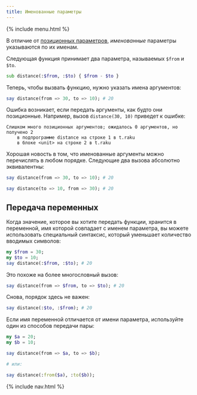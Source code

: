 ```yaml
---
title: Именованные параметры
---
```


{% include menu.html %}

В отличие от [позиционных параметров](../positional-parameters), _именованные_ параметры указываются по их именам.

Следующая функция принимает два параметра, называемых `$from` и `$to`.

```raku
sub distance(:$from, :$to) { $from - $to }
```

Теперь, чтобы вызвать функцию, нужно указать имена аргументов:

```raku
say distance(from => 30, to => 10); # 20
```

Ошибка возникает, если передать аргументы, как будто они позиционные. Например, вызов `distance(30, 10)` приведет к ошибке:

    Слишком много позиционных аргументов; ожидалось 0 аргументов, но получено 2
        в подпрограмме distance на строке 1 в t.raku
        в блоке <unit> на строке 2 в t.raku

Хорошая новость в том, что именованные аргументы можно перечислять в любом порядке. Следующие два вызова абсолютно эквивалентны:

```raku
say distance(from => 30, to => 10); # 20

say distance(to => 10, from => 30); # 20
```

## Передача переменных

Когда значение, которое вы хотите передать функции, хранится в переменной, имя которой совпадает с именем параметра, вы можете использовать специальный синтаксис, который уменьшает количество вводимых символов:

```raku
my $from = 30;
my $to = 10;
say distance(:$from, :$to); # 20
```

Это похоже на более многословный вызов:

```raku
say distance(from => $from, to => $to); # 20
```

Снова, порядок здесь не важен:

```raku
say distance(:$to, :$from); # 20
```

Если имя переменной отличается от имени параметра, используйте один из способов передачи пары:

```raku
my $a = 20;
my $b = 10;

say distance(from => $a, to => $b);

# или:

say distance(:from($a), :to($b));
```

{% include nav.html %}